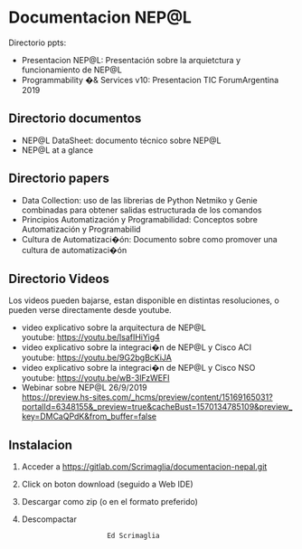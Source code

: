 # Documentacion NEP@L  

Directorio ppts:  

- Presentacion NEP@L: Presentación sobre la arquietctura y funcionamiento de NEP@L  
- Programmability �& Services v10: Presentacion TIC ForumArgentina 2019  

## Directorio documentos  

- NEP@L DataSheet: documento técnico sobre NEP@L  
- NEP@L at a glance  

## Directorio papers  

- Data Collection: uso de las librerias de Python Netmiko y Genie combinadas para obtener salidas estructurada de los comandos  
- Principios Automatización y Programabilidad: Conceptos sobre Automatización y Programabilid  
- Cultura de Automatizaci�ón: Documento sobre como promover una cultura de automatizaci�ón  

## Directorio Videos

Los videos pueden bajarse, estan disponible en distintas resoluciones, o pueden verse directamente desde youtube.

- video explicativo sobre la arquitectura de NEP@L  
  youtube: <https://youtu.be/lsafIHiYig4>  
- video explicativo sobre la integraci�n de NEP@L y Cisco ACI  
  youtube: <https://youtu.be/9G2bgBcKiJA>  
- video explicativo sobre la integraci�n de NEP@L y Cisco NSO  
  youtube: <https://youtu.be/wB-3lFzWEFI>  
- Webinar sobre NEP@L 26/9/2019  
  <https://preview.hs-sites.com/_hcms/preview/content/15169165031?portalId=6348155&_preview=true&cacheBust=1570134785109&preview_key=DMCaQPdK&from_buffer=false>  

## Instalacion  

1) Acceder a <https://gitlab.com/Scrimaglia/documentacion-nepal.git>  
2) Click on boton download (seguido a Web IDE)  
3) Descargar como zip (o en el formato preferido)  
4) Descompactar  

                            Ed Scrimaglia  
